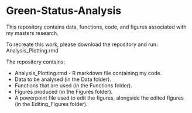 # Green-Status-Analysis

This repository contains data, functions, code, and figures associated with my masters research.

To recreate this work, please download the repository and run: Analysis_Plotting.rmd

The repository contains:
- Analysis_Plotting.rmd - R markdown file containing my code.
- Data to be analysed (in the Data folder).
- Functions that are used (in the Functions folder).
- Figures produced (in the Figures folder).
- A powerpoint file used to edit the figures, alongside the edited figures (in the Editing_Figures folder).
